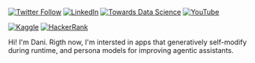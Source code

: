 [![Twitter Follow](https://img.shields.io/twitter/follow/dani_lisle?style=social)](https://twitter.com/dani_lisle)
[![LinkedIn](https://img.shields.io/badge/-LinkedIn-blue?style=flat&logo=LinkedIn&logoColor=white)](https://www.linkedin.com/in/danilisle)
[![Towards Data Science](https://img.shields.io/badge/Towards%20Data%20Science-Dani_Lisle-blue?style=flat&logo=medium)](https://medium.com/@Dani_Lisle)
[![YouTube](https://img.shields.io/badge/YouTube-Dani_Lisle-red?logo=youtube&logoColor=white)](https://www.youtube.com/channel/UCltfb-Cik4sUWLJ8Mxedx_g)


[![Kaggle](https://img.shields.io/badge/Kaggle-danilisle-blue?style=flat&logo=kaggle)](https://www.kaggle.com/danilisle)
[![HackerRank](https://img.shields.io/badge/HackerRank-danilisle74-green?style=flat&logo=hackerrank)](https://www.hackerrank.com/profile/danilisle74)

Hi! I'm Dani. Rigth now, I'm intersted in apps that generatively self-modify during runtime, and persona models for improving agentic assistants.
